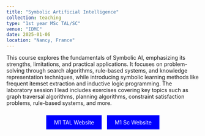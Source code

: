 ```yaml
---
title: "Symbolic Artificial Intelligence"
collection: teaching
type: "1st year MSc TAL/SC"
venue: "IDMC"
date: 2025-01-06
location: "Nancy, France"
---
```

This course explores the fundamentals of Symbolic AI, emphasizing its strengths, limitations, and practical applications. It focuses on problem-solving through search algorithms, rule-based systems, and knowledge representation techniques, while introducing symbolic learning methods like frequent itemset extraction and inductive logic programming.
The laboratory session I lead includes exercises covering key topics such as graph traversal algorithms, planning algorithms, constraint satisfaction problems, rule-based systems, and more.
<p align="center">
<a href="https://idmc.univ-lorraine.fr/courses/master-degree-1-nlp-2/" style="background-color: blue; color: white; padding: 10px 20px; text-align: center; text-decoration: none; display: inline-block; margin: 10px 5px; cursor: pointer;">M1 TAL Website</a>
<a href="https://idmc.univ-lorraine.fr/courses/master-1-sciences-cognitives/" style="background-color: blue; color: white; padding: 10px 20px; text-align: center; text-decoration: none; display: inline-block; margin: 10px 5px; cursor: pointer;">M1 Sc Website</a>
</p>